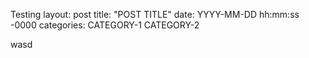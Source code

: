 Testing
layout: post
title: "POST TITLE"
date: YYYY-MM-DD hh:mm:ss -0000
categories: CATEGORY-1 CATEGORY-2

wasd
